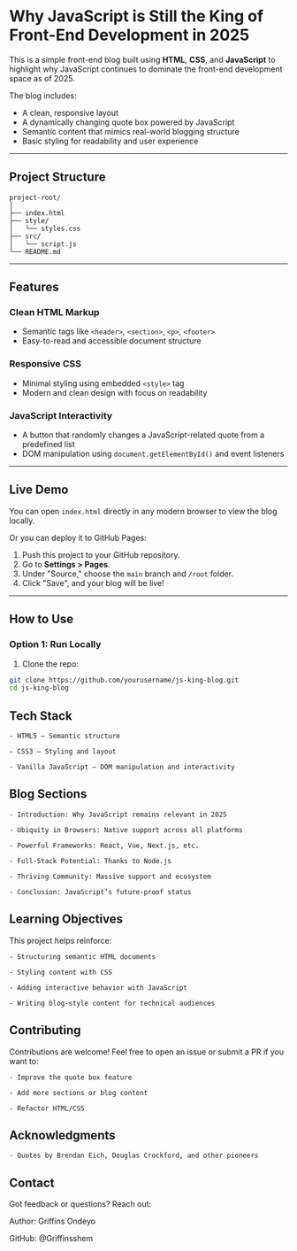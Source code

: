 # Why JavaScript is Still the King of Front-End Development in 2025

This is a simple front-end blog built using **HTML**, **CSS**, and **JavaScript** to highlight why JavaScript continues to dominate the front-end development space as of 2025.

The blog includes:
- A clean, responsive layout
- A dynamically changing quote box powered by JavaScript
- Semantic content that mimics real-world blogging structure
- Basic styling for readability and user experience

---

## Project Structure

```
project-root/
│
├── index.html              
├── style/
│   └── styles.css          
├── src/
│   └── script.js          
└── README.md
```

---

##  Features

###  Clean HTML Markup
- Semantic tags like `<header>`, `<section>`, `<p>`, `<footer>`
- Easy-to-read and accessible document structure

###  Responsive CSS
- Minimal styling using embedded `<style>` tag
- Modern and clean design with focus on readability

###  JavaScript Interactivity
- A button that randomly changes a JavaScript-related quote from a predefined list
- DOM manipulation using `document.getElementById()` and event listeners

---

##  Live Demo

You can open `index.html` directly in any modern browser to view the blog locally.

Or you can deploy it to GitHub Pages:

1. Push this project to your GitHub repository.
2. Go to **Settings > Pages**.
3. Under "Source," choose the `main` branch and `/root` folder.
4. Click "Save", and your blog will be live!

---

##  How to Use

### Option 1: Run Locally

1. Clone the repo:

```bash
git clone https://github.com/yourusername/js-king-blog.git
cd js-king-blog
```

## Tech Stack

    - HTML5 – Semantic structure

    - CSS3 – Styling and layout

    - Vanilla JavaScript – DOM manipulation and interactivity

## Blog Sections

    - Introduction: Why JavaScript remains relevant in 2025

    - Ubiquity in Browsers: Native support across all platforms

    - Powerful Frameworks: React, Vue, Next.js, etc.

    - Full-Stack Potential: Thanks to Node.js

    - Thriving Community: Massive support and ecosystem

    - Conclusion: JavaScript’s future-proof status

## Learning Objectives

   This project helps reinforce:

    - Structuring semantic HTML documents

    - Styling content with CSS

    - Adding interactive behavior with JavaScript

    - Writing blog-style content for technical audiences

## Contributing

   Contributions are welcome! Feel free to open an issue or submit a PR if you want to:

    - Improve the quote box feature

    - Add more sections or blog content

    - Refactor HTML/CSS

## Acknowledgments

    - Quotes by Brendan Eich, Douglas Crockford, and other pioneers


## Contact

Got feedback or questions? Reach out:

Author: Griffins Ondeyo

GitHub: @Griffinsshem
